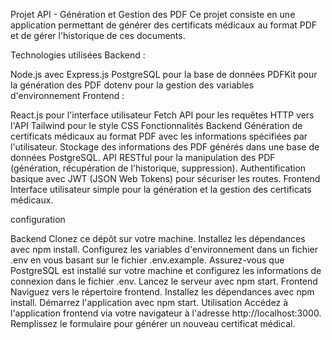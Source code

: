 Projet API - Génération et Gestion des PDF
Ce projet consiste en une application permettant de générer des certificats médicaux au format PDF et de gérer l'historique de ces documents.

Technologies utilisées
Backend :

Node.js avec Express.js
PostgreSQL pour la base de données
PDFKit pour la génération des PDF
dotenv pour la gestion des variables d'environnement
Frontend :

React.js pour l'interface utilisateur
Fetch API pour les requêtes HTTP vers l'API
Tailwind pour le style CSS
Fonctionnalités
Backend
Génération de certificats médicaux au format PDF avec les informations spécifiées par l'utilisateur.
Stockage des informations des PDF générés dans une base de données PostgreSQL.
API RESTful pour la manipulation des PDF (génération, récupération de l'historique, suppression).
Authentification basique avec JWT (JSON Web Tokens) pour sécuriser les routes.
Frontend
Interface utilisateur simple pour la génération et la gestion des certificats médicaux.

configuration 

Backend
Clonez ce dépôt sur votre machine.
Installez les dépendances avec npm install.
Configurez les variables d'environnement dans un fichier .env en vous basant sur le fichier .env.example.
Assurez-vous que PostgreSQL est installé sur votre machine et configurez les informations de connexion dans le fichier .env.
Lancez le serveur avec npm start.
Frontend
Naviguez vers le répertoire frontend.
Installez les dépendances avec npm install.
Démarrez l'application avec npm start.
Utilisation
Accédez à l'application frontend via votre navigateur à l'adresse http://localhost:3000.
Remplissez le formulaire pour générer un nouveau certificat médical.
